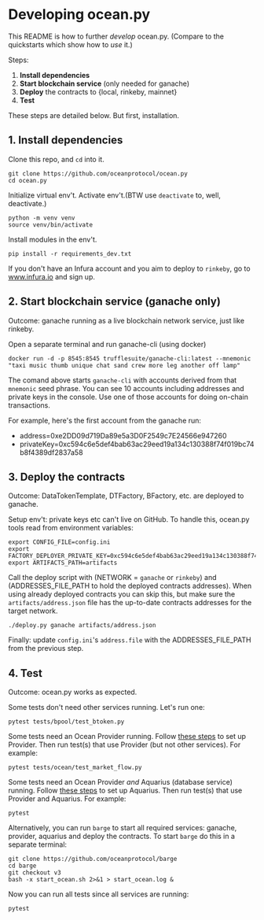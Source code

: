 # Developing ocean.py

This README is how to further *develop* ocean.py. (Compare to the quickstarts which show how to *use* it.)

Steps:
1. **Install dependencies**
1. **Start blockchain service** (only needed for ganache)
1. **Deploy** the contracts to {local, rinkeby, mainnet}
1. **Test** 

These steps are detailed below. But first, installation. 

## 1. Install dependencies 

Clone this repo, and `cd` into it.
```console
git clone https://github.com/oceanprotocol/ocean.py
cd ocean.py
```

Initialize virtual env't. Activate env't.(BTW use `deactivate` to, well, deactivate.)
```console
python -m venv venv
source venv/bin/activate 
```

Install modules in the env't.
```
pip install -r requirements_dev.txt 
```

If you don't have an Infura account and you aim to deploy to `rinkeby`, go to www.infura.io and sign up.

## 2. Start blockchain service (ganache only)

Outcome: ganache running as a live blockchain network service, just like rinkeby.

Open a separate terminal and run ganache-cli (using docker)
```console
docker run -d -p 8545:8545 trufflesuite/ganache-cli:latest --mnemonic "taxi music thumb unique chat sand crew more leg another off lamp"
```

The comand above starts `ganache-cli` with accounts derived from that `mnemonic` seed phrase. 
You can see 10 accounts including addresses and private keys in the console. Use one of those 
accounts for doing on-chain transactions. 

For example, here's the first account from the ganache run: 
- address=0xe2DD09d719Da89e5a3D0F2549c7E24566e947260
-  privateKey=0xc594c6e5def4bab63ac29eed19a134c130388f74f019bc74b8f4389df2837a58

## 3. Deploy the contracts

Outcome: DataTokenTemplate, DTFactory, BFactory, etc. are deployed to ganache.

Setup env't: private keys etc can't live on GitHub. To handle this, ocean.py tools read from environment variables:
```console
export CONFIG_FILE=config.ini
export FACTORY_DEPLOYER_PRIVATE_KEY=0xc594c6e5def4bab63ac29eed19a134c130388f74f019bc74b8f4389df2837a58
export ARTIFACTS_PATH=artifacts
```

Call the deploy script with (NETWORK = `ganache` or `rinkeby`) and 
(ADDRESSES_FILE_PATH to hold the deployed contracts addresses). When using already deployed 
contracts you can skip this, but make sure the `artifacts/address.json` file has the up-to-date 
contracts addresses for the target network.
```console
./deploy.py ganache artifacts/address.json
```

Finally: update `config.ini`'s `address.file` with the ADDRESSES_FILE_PATH from the previous step.

## 4. Test 
Outcome: ocean.py works as expected.

Some tests don't need other services running. Let's run one:
```console
pytest tests/bpool/test_btoken.py
```

Some tests need an Ocean Provider running. Follow 
[these steps](https://github.com/oceanprotocol/provider-py/blob/master/README.md) 
to set up Provider. Then run test(s) that use Provider (but not other services). 
For example:
```console
pytest tests/ocean/test_market_flow.py
```

Some tests need an Ocean Provider *and* Aquarius (database service) running. Follow 
[these steps](https://github.com/oceanprotocol/aquarius) to set up Aquarius. Then run 
test(s) that use Provider and Aquarius. For example:
```console
pytest 
```

Alternatively, you can run `barge` to start all required services: ganache, provider, 
aquarius and deploy the contracts. To start `barge` do this in a separate terminal:
```console
git clone https://github.com/oceanprotocol/barge
cd barge
git checkout v3
bash -x start_ocean.sh 2>&1 > start_ocean.log &

```

Now you can run all tests since all services are running:
```console
pytest
```
